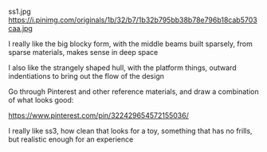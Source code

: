 ss1.jpg
https://i.pinimg.com/originals/1b/32/b7/1b32b795bb38b78e796b18cab5703caa.jpg

I really like the big blocky form, with the middle beams built sparsely, from sparse materials, makes sense in deep space


I also like the strangely shaped hull, with the platform things, outward indentiations to bring out the flow of the design

Go through Pinterest and other reference materials, and draw a combination of what looks good:

https://www.pinterest.com/pin/322429654572155036/


I really like ss3, how clean that looks for a toy, something that has no frills, but realistic enough for an experience

